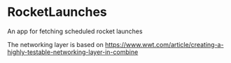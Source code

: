 # RocketLaunches

An app for fetching scheduled rocket launches

The networking layer is based on https://www.wwt.com/article/creating-a-highly-testable-networking-layer-in-combine

